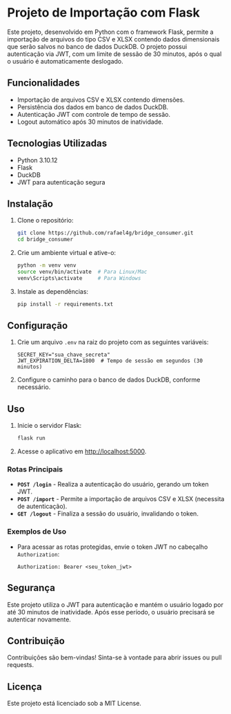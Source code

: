 # Projeto de Importação com Flask

Este projeto, desenvolvido em Python com o framework Flask, permite a importação de arquivos do tipo CSV e XLSX contendo dados dimensionais que serão salvos no banco de dados DuckDB. O projeto possui autenticação via JWT, com um limite de sessão de 30 minutos, após o qual o usuário é automaticamente deslogado.

## Funcionalidades

- Importação de arquivos CSV e XLSX contendo dimensões.
- Persistência dos dados em banco de dados DuckDB.
- Autenticação JWT com controle de tempo de sessão.
- Logout automático após 30 minutos de inatividade.

## Tecnologias Utilizadas

- Python 3.10.12
- Flask
- DuckDB
- JWT para autenticação segura

## Instalação

1. Clone o repositório:

    ```bash
    git clone https://github.com/rafael4g/bridge_consumer.git
    cd bridge_consumer
    ```

2. Crie um ambiente virtual e ative-o:

    ```bash
    python -m venv venv
    source venv/bin/activate  # Para Linux/Mac
    venv\Scripts\activate     # Para Windows
    ```

3. Instale as dependências:

    ```bash
    pip install -r requirements.txt
    ```

## Configuração

1. Crie um arquivo `.env` na raiz do projeto com as seguintes variáveis:

    ```env
    SECRET_KEY="sua_chave_secreta"
    JWT_EXPIRATION_DELTA=1800  # Tempo de sessão em segundos (30 minutos)
    ```

2. Configure o caminho para o banco de dados DuckDB, conforme necessário.

## Uso

1. Inicie o servidor Flask:

    ```bash
    flask run
    ```

2. Acesse o aplicativo em [http://localhost:5000](http://localhost:5000).

### Rotas Principais

- **`POST /login`** - Realiza a autenticação do usuário, gerando um token JWT.
- **`POST /import`** - Permite a importação de arquivos CSV e XLSX (necessita de autenticação).
- **`GET /logout`** - Finaliza a sessão do usuário, invalidando o token.

### Exemplos de Uso

- Para acessar as rotas protegidas, envie o token JWT no cabeçalho `Authorization`:

    ```http
    Authorization: Bearer <seu_token_jwt>
    ```

## Segurança

Este projeto utiliza o JWT para autenticação e mantém o usuário logado por até 30 minutos de inatividade. Após esse período, o usuário precisará se autenticar novamente.

## Contribuição

Contribuições são bem-vindas! Sinta-se à vontade para abrir issues ou pull requests.

## Licença

Este projeto está licenciado sob a MIT License.
